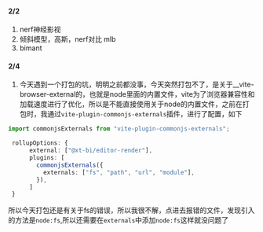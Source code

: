 #### 2/2

1. nerf神经影视
2. 倾斜模型，高斯，nerf对比  mlb
3. bimant


#### 2/4
1. 今天遇到一个打包的坑，明明之前都没事，今天突然打包不了，是关于__vite-browser-external的，也就是node里面的内置文件，vite为了浏览器兼容性和加载速度进行了优化，所以是不能直接使用关于node的内置文件，之前在打包时，我通过`vite-plugin-commonjs-externals`插件，进行了配置，如下
```ts
import commonjsExternals from "vite-plugin-commonjs-externals";

 rollupOptions: {
      external: ["@xt-bi/editor-render"],
      plugins: [
        commonjsExternals({
          externals: ["fs", "path", "url", "module"],
        }),
      ]
 }
```
所以今天打包还是有关于fs的错误，所以我很不解，点进去报错的文件，发现引入的方法是`node:fs`,所以还需要在`externals`中添加`node:fs`这样就没问题了
